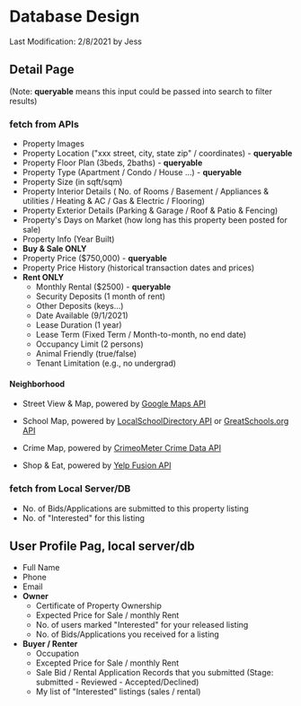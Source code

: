 # Database Design

Last Modification: 2/8/2021 by Jess

## Detail Page

(Note: **queryable** means this input could be passed into search to filter results)

### fetch from APIs

+ Property Images
+ Property Location ("xxx street, city, state zip" / coordinates) - **queryable** 
+ Property Floor Plan (3beds, 2baths) - **queryable**
+ Property Type (Apartment / Condo / House ...) - **queryable**
+ Property Size (in sqft/sqm)
+ Property Interior Details ( No. of Rooms / Basement / Appliances & utilities / Heating & AC / Gas & Electric / Flooring)
+ Property Exterior Details (Parking & Garage / Roof & Patio & Fencing)
+ Property's Days on Market (how long has this property been posted for sale)
+ Property Info (Year Built)
+  **Buy & Sale ONLY**
  + Property Price ($750,000) - **queryable**
  + Property Price History (historical transaction dates and prices) 
+ **Rent ONLY**
  + Monthly Rental ($2500) - **queryable**
  + Security Deposits (1 month of rent)
  + Other Deposits (keys...)
  + Date Available (9/1/2021)
  + Lease Duration (1 year)
  + Lease Term (Fixed Term / Month-to-month, no end date)
  + Occupancy Limit (2 persons)
  + Animal Friendly (true/false)
  + Tenant Limitation (e.g., no undergrad)

#### Neighborhood

+ Street View & Map, powered by <u>Google Maps API</u>
+ School Map, powered by <u>LocalSchoolDirectory API</u> or <u>GreatSchools.org API</u>

+ Crime Map, powered by <u>CrimeoMeter Crime Data API</u>
+ Shop & Eat, powered by <u>Yelp Fusion API</u>

### fetch from Local Server/DB

+ No. of Bids/Applications are submitted to this property listing
+ No. of "Interested" for this listing

## User Profile Pag, local server/db

+ Full Name
+ Phone
+ Email
+ **Owner** 
  - Certificate of Property Ownership
  - Expected Price for Sale / monthly Rent
  - No. of users marked "Interested" for your released listing
  - No. of Bids/Applications you received for a listing
+ **Buyer / Renter**
  + Occupation
  + Excepted Price for Sale / monthly Rent
  + Sale Bid / Rental Application Records that you submitted (Stage: submitted - Reviewed - Accepted/Declined)
  + My list of "Interested" listings (sales / rental)